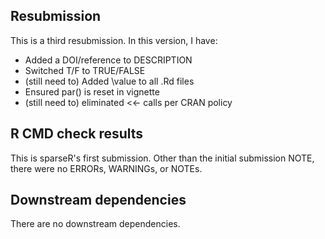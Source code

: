 ## Resubmission
This is a third resubmission. In this version, I have:

* Added a DOI/reference to DESCRIPTION
* Switched T/F to TRUE/FALSE
* (still need to) Added \value to all .Rd files
* Ensured par() is reset in vignette
* (still need to) eliminated <<- calls per CRAN policy 

## R CMD check results
This is sparseR's first submission.
Other than the initial submission NOTE,
there were no ERRORs, WARNINGs, or NOTEs.

## Downstream dependencies

There are no downstream dependencies.

